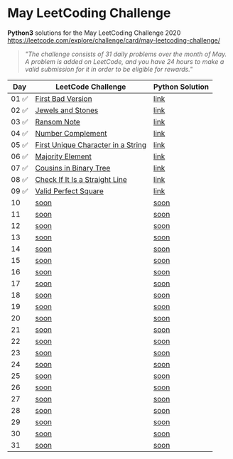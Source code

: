 # May LeetCoding Challenge
**Python3** solutions for the May LeetCoding Challenge 2020  
https://leetcode.com/explore/challenge/card/may-leetcoding-challenge/  

> *"The challenge consists of 31 daily problems over the month of May. A problem is added on LeetCode, and you have 24 hours to make a valid submission for it in order to be eligible for rewards."*  


 Day  | LeetCode Challenge | Python Solution |
----- |----------| ---------|
01 ✅ | [First Bad Version](https://leetcode.com/explore/challenge/card/may-leetcoding-challenge/534/week-1-may-1st-may-7th/3316/) | [link](https://github.com/vintonic/MayLeetCodingChallenge/blob/master/Challenges/firstbadversion.py)
02 ✅ | [Jewels and Stones](https://leetcode.com/explore/featured/card/may-leetcoding-challenge/534/week-1-may-1st-may-7th/3317/) | [link](https://github.com/vintonic/MayLeetCodingChallenge/blob/master/Challenges/jewelsandstones.py)
03 ✅ | [Ransom Note](https://leetcode.com/explore/challenge/card/may-leetcoding-challenge/534/week-1-may-1st-may-7th/3318/) | [link](https://github.com/vintonic/MayLeetCodingChallenge/blob/master/Challenges/ransomnote.py)
04 ✅ | [Number Complement](https://leetcode.com/explore/challenge/card/may-leetcoding-challenge/534/week-1-may-1st-may-7th/3319/) | [link](https://github.com/vintonic/MayLeetCodingChallenge/blob/master/Challenges/numbercomplement.py)
05 ✅ | [First Unique Character in a String](https://leetcode.com/explore/challenge/card/may-leetcoding-challenge/534/week-1-may-1st-may-7th/3320/) | [link](https://github.com/vintonic/MayLeetCodingChallenge/blob/master/Challenges/firstuniquecharacter.py)
06 ✅ | [Majority Element](https://leetcode.com/explore/challenge/card/may-leetcoding-challenge/534/week-1-may-1st-may-7th/3321/) | [link](https://github.com/vintonic/MayLeetCodingChallenge/blob/master/Challenges/majorityelement.py)
07 ✅ | [Cousins in Binary Tree](https://leetcode.com/explore/challenge/card/may-leetcoding-challenge/534/week-1-may-1st-may-7th/3322) | [link](https://github.com/vintonic/MayLeetCodingChallenge/blob/master/Challenges/cousinsinbinarytree.py)
08 ✅ | [Check If It Is a Straight Line](https://leetcode.com/explore/challenge/card/may-leetcoding-challenge/535/week-2-may-8th-may-14th/3323/) | [link](https://github.com/vintonic/MayLeetCodingChallenge/blob/master/Challenges/checkstraightline.py)
09 ✅ | [Valid Perfect Square](https://leetcode.com/explore/challenge/card/may-leetcoding-challenge/535/week-2-may-8th-may-14th/3324/) | [link](https://github.com/vintonic/MayLeetCodingChallenge/blob/master/Challenges/validperfectsquare.py)
10 | [soon](#) | [soon](#)
11 | [soon](#) | [soon](#)
12 | [soon](#) | [soon](#)
13 | [soon](#) | [soon](#)
14 | [soon](#) | [soon](#)
15 | [soon](#) | [soon](#)
16 | [soon](#) | [soon](#)
17 | [soon](#) | [soon](#)
18 | [soon](#) | [soon](#)
19 | [soon](#) | [soon](#)
20 | [soon](#) | [soon](#)
21 | [soon](#) | [soon](#)
22 | [soon](#) | [soon](#)
23 | [soon](#) | [soon](#)
24 | [soon](#) | [soon](#)
25 | [soon](#) | [soon](#)
26 | [soon](#) | [soon](#)
27 | [soon](#) | [soon](#)
28 | [soon](#) | [soon](#)
29 | [soon](#) | [soon](#)
30 | [soon](#) | [soon](#)
31 | [soon](#) | [soon](#)
